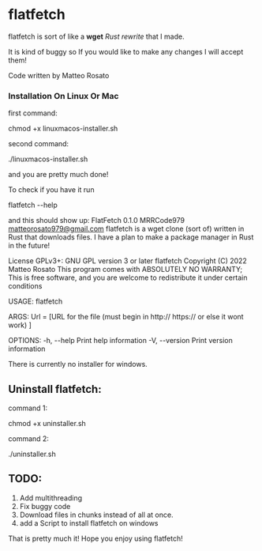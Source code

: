 # flatfetch
flatfetch is sort of like a __wget__ *Rust rewrite* that I made.

It is kind of buggy so If you would like to make any changes I will accept them!

Code written by Matteo Rosato

### Installation On Linux Or Mac

first command:

chmod +x linuxmacos-installer.sh

second command:

./linuxmacos-installer.sh

and you are pretty much done!

To check if you have it run 

flatfetch --help

and this should show up:
FlatFetch 0.1.0
MRRCode979 <matteorosato979@gmail.com>
flatfetch is a wget clone (sort of) written in Rust that downloads files. I have a plan to make a
package manager in Rust in the future!

License GPLv3+: GNU GPL version 3 or later
flatfetch  Copyright (C) 2022  Matteo Rosato
This program comes with ABSOLUTELY NO WARRANTY; This is free software, and you are welcome to
redistribute it under certain conditions

USAGE:
    flatfetch <URL>

ARGS:
    <URL>    Url = [URL for the file (must begin in http:// https:// or else it wont work) ]

OPTIONS:
    -h, --help       Print help information
    -V, --version    Print version information


There is currently no installer for windows.
     
## Uninstall flatfetch:
command 1: 

chmod +x uninstaller.sh
        
command 2:
        
./uninstaller.sh

## TODO:

1. Add multithreading
2. Fix buggy code 
3. Download files in chunks instead of all at once.
4. add a Script to install flatfetch on windows
        
That is pretty much it! Hope you enjoy using flatfetch!
